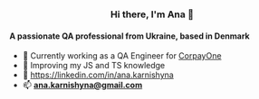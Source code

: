 <h3 align="center">Hi there, I'm Ana 👋</h3>
<h4 align="left">A passionate QA professional from Ukraine, based in Denmark </h4>

- 🔭 Currently working as a QA Engineer for <a href="https://www.corpayone.com/">CorpayOne</a> 
- 🌱 Improving my JS and TS knowledge
- 📖 https://linkedin.com/in/ana.karnishyna
- 📫 **ana.karnishyna@gmail.com**
